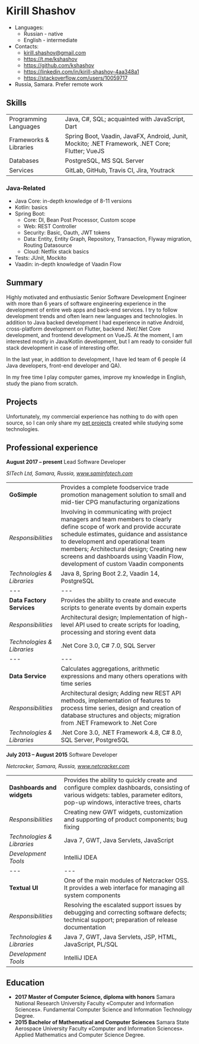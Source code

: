 # Kirill Shashov
* Languages: 
  * Russian - native
  * English - intermediate
* Contacts: 
  * kirill.shashov@gmail.com
  * https://t.me/kshashov
  * https://github.com/kshashov
  * https://linkedin.com/in/kirill-shashov-4aa348a1
  * https://stackoverflow.com/users/10059717
* Russia, Samara. Prefer remote work

## Skills

|  |  |
| - | - |
Programming Languages |	Java, C#, SQL; acquainted with JavaScript, Dart
Frameworks & Libraries |	Spring Boot, Vaadin, JavaFX, Android, Junit, Mockito; .NET Framework, .NET Core; Flutter; VueJS
Databases |	PostgreSQL, MS SQL Server 
Services	| GitLab, GitHub, Travis CI, Jira, Youtrack

### Java-Related

* Java Core: in-depth knowledge of 8-11 versions
* Kotlin: basics
* Spring Boot:
  * Core: DI, Bean Post Processor, Custom scope 
  * Web: REST Controller
  * Security: Basic, Oauth, JWT tokens
  * Data: Entity, Entity Graph, Repository, Transaction, Flyway migration, Routing Datasource
  * Cloud: Netflix stack basics
* Tests: JUnit, Mockito
* Vaadin: in-depth knowledge of Vaadin Flow  

## Summary
Highly  motivated  and  enthusiastic  Senior  Software  Development  Engineer  with  more  than  6  years  of software engineering experience in the development of entire web apps and back-end services. I try to follow development trends and often learn new languages and technologies. In addition to Java backed development I had experience in native Android, cross-platform development on Flutter, backend .Net/.Net Core development, and frontend development on VueJS. At the moment, I am interested mostly in Java/Kotlin development, but I am ready to consider full stack development in case of interesting offer. 

In the last year, in addition to development, I have led team of 6 people (4 Java developers, front-end developer and QA).

In my free time I play computer games, improve my knowledge in English, study the piano from scratch.

## Projects
Unfortunately, my commercial experience has nothing to do with open source, so I can only share my [pet projects](/projects.md) created while studying some technologies.

## Professional experience
**August 2017 – present** Lead Software Developer

*SITech Ltd, Samara, Russia, www.saminfotech.com*

|  |  |
| - | - |
| **GoSimple** | Provides a complete foodservice trade promotion management solution to small and mid-tier CPG manufacturing organizations |
| *Responsibilities* | Involving in communicating with project managers and team members to clearly define scope of work and provide accurate schedule estimates, guidance and assistance to development and operational team members; Architectural design; Creating new screens and dashboards using Vaadin Flow, development of custom Vaadin components |
| *Technologies & Libraries* | Java 8, Spring Boot 2.2, Vaadin 14, PostgreSQL |
| --- | --- |
| **Data Factory Services** | Provides the ability to create and execute scripts to generate events  by domain experts |
| *Responsibilities* | Architectural design; Implementation of high-level API used to create scripts for loading, processing and storing event data |
| *Technologies & Libraries* | .Net Core 3.0, C# 7.0, SQL Server |
| --- | --- |
| **Data Service** | Calculates aggregations, arithmetic expressions and many others operations with time series |
| *Responsibilities* | Architectural design; Adding new REST API methods, implementation of features to process time series, design and creation of database structures and objects; migration from .NET Framework to .Net Core |
| *Technologies & Libraries* | .Net Core 3.0, .NET Framework 4.8, C# 8.0, SQL Server, PostgreSQL |

**July 2013 – August 2015** Software Developer

*Netcracker, Samara, Russia, www.netcracker.com*

|  |  |
| - | - |
| **Dashboards and widgets** | Provides the ability to quickly create and configure complex dashboards, consisting of various widgets: tables, parameter editors, pop-up windows, interactive trees, charts |
| *Responsibilities* | Creating new GWT widgets, customization and supporting of product components; bug fixing |
| *Technologies & Libraries* | Java 7, GWT, Java Servlets, JavaScript  |
| *Development Tools* | IntelliJ IDEA |
| --- | --- |
| **Textual UI** | One of the main modules of Netcracker OSS. It provides a web interface for managing all system components |
| *Responsibilities* | Resolving the escalated support issues by debugging and correcting software defects; technical support; preparation of release documentation |
| *Technologies & Libraries* | Java 7, GWT, Java Servlets, JSP, HTML, JavaScript, PL/SQL |
| *Development Tools* | IntelliJ IDEA |

## Education
* **2017 Master of Computer Science, diploma with honors** Samara National Research University	Faculty «Computer and Information Sciences». Fundamental Computer Science and Information Technology Degree.	
* **2015 Bachelor of Mathematical and Computer Sciences** Samara State Aerospace University	Faculty «Computer and Information Sciences». Applied Mathematics and Computer Science
Degree.
